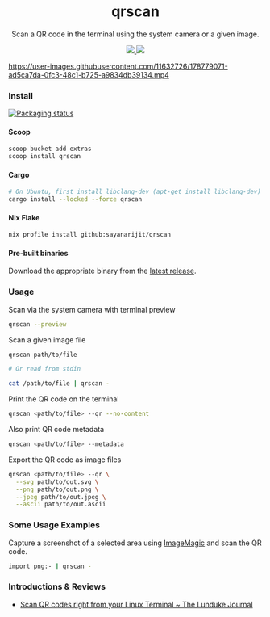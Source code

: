 <h1 align="center">
qrscan
</h1>

<p align="center">
Scan a QR code in the terminal using the system camera or a given image.
</p>

<p align="center">

<a href="https://crates.io/crates/qrscan">
<img src="https://img.shields.io/crates/v/qrscan.svg" />
</a>

<a href="https://github.com/sayanarijit/qrscan/commits">
<img src="https://img.shields.io/github/commit-activity/m/sayanarijit/qrscan" />
</a>

</p>

<p align="center">

https://user-images.githubusercontent.com/11632726/178779071-ad5ca7da-0fc3-48c1-b725-a9834db39134.mp4

</p>

### Install

[![Packaging status](https://repology.org/badge/vertical-allrepos/qrscan.svg)](https://repology.org/project/qrscan/versions)

#### Scoop

```powershell
scoop bucket add extras
scoop install qrscan
```

#### Cargo

```bash
# On Ubuntu, first install libclang-dev (apt-get install libclang-dev)
cargo install --locked --force qrscan
```

#### Nix Flake

```bash
nix profile install github:sayanarijit/qrscan
```

#### Pre-built binaries

Download the appropriate binary from the [latest release](https://github.com/sayanarijit/qrscan/releases/latest).

### Usage

Scan via the system camera with terminal preview

```bash
qrscan --preview
```

Scan a given image file

```bash
qrscan path/to/file

# Or read from stdin

cat /path/to/file | qrscan -
```

Print the QR code on the terminal

```bash
qrscan <path/to/file> --qr --no-content
```

Also print QR code metadata

```bash
qrscan <path/to/file> --metadata
```

Export the QR code as image files

```bash
qrscan <path/to/file> --qr \
  --svg path/to/out.svg \
  --png path/to/out.png \
  --jpeg path/to/out.jpeg \
  --ascii path/to/out.ascii
```

### Some Usage Examples

Capture a screenshot of a selected area using [ImageMagic](https://imagemagick.org/index.php) and scan the QR code.

```bash
import png:- | qrscan -
```

### Introductions & Reviews

- [Scan QR codes right from your Linux Terminal ~ The Lunduke Journal](https://lunduke.substack.com/p/scan-qr-codes-right-from-your-linux)

